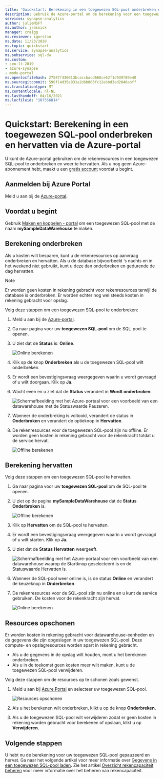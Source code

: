 ```yaml
---
title: 'Quickstart: Berekening in een toegewezen SQL-pool onderbreken en hervatten via de Azure-portal'
description: Gebruik de Azure-portal om de berekening voor een toegewezen SQL-pool te onderbreken om kosten te besparen. Hervat de rekenbewerking wanneer u klaar bent om het datawarehouse te gebruiken.
services: synapse-analytics
author: julieMSFT
ms.author: jrasnick
manager: craigg
ms.reviewer: igorstan
ms.date: 11/23/2020
ms.topic: quickstart
ms.service: synapse-analytics
ms.subservice: sql-dw
ms.custom:
- seo-lt-2019
- azure-synapse
- mode-portal
ms.openlocfilehash: 27587f436013bcaccbacd668ce62f1d939f89e48
ms.sourcegitcommit: 590f14d35e831a2dbb803fc12ebbd3ed2046abff
ms.translationtype: MT
ms.contentlocale: nl-NL
ms.lasthandoff: 04/16/2021
ms.locfileid: "107566814"
---
```

# <a name="quickstart-pause-and-resume-compute-in-dedicated-sql-pool-via-the-azure-portal"></a>Quickstart: Berekening in een toegewezen SQL-pool onderbreken en hervatten via de Azure-portal

U kunt de Azure-portal gebruiken om de rekenresources in een toegewezen SQL-pool te onderbreken en weer te hervatten. Als u nog geen Azure-abonnement hebt, maakt u een [gratis account](https://azure.microsoft.com/free/) voordat u begint.

## <a name="sign-in-to-the-azure-portal"></a>Aanmelden bij Azure Portal

Meld u aan bij de [Azure-portal](https://portal.azure.com/).

## <a name="before-you-begin"></a>Voordat u begint

Gebruik [Maken en koppelen - portal](../quickstart-create-sql-pool-portal.md) om een toegewezen SQL-pool met de naam **mySampleDataWarehouse** te maken. 

## <a name="pause-compute"></a>Berekening onderbreken

Als u kosten wilt besparen, kunt u de rekenresources op aanvraag onderbreken en hervatten. Als u de database bijvoorbeeld ‘s nachts en in het weekend niet gebruikt, kunt u deze dan onderbreken en gedurende de dag hervatten.
 
>[!NOTE]
>Er worden geen kosten in rekening gebracht voor rekenresources terwijl de database is onderbroken. Er worden echter nog wel steeds kosten in rekening gebracht voor opslag. 

Volg deze stappen om een toegewezen SQL-pool te onderbreken:

1. Meld u aan bij de [Azure-portal](https://portal.azure.com/).
2. Ga naar pagina voor uw **toegewezen SQL-pool** om de SQL-pool te openen. 
3. U ziet dat de **Status** is: **Online**.

    ![Online berekenen](././media/pause-and-resume-compute-portal/compute-online.png)

4. Klik op de knop **Onderbreken** als u de toegewezen SQL-pool wilt onderbreken. 
5. Er wordt een bevestigingsvraag weergegeven waarin u wordt gevraagd of u wilt doorgaan. Klik op **Ja**.
6. Wacht even en u ziet dat de **Status** verandert in **Wordt onderbroken**.

    ![Schermafbeelding met het Azure-portaal voor een voorbeeld van een datawarehouse met de Statuswaarde Pauzeren.](./media/pause-and-resume-compute-portal/pausing.png)

7. Wanneer de onderbreking is voltooid, verandert de status in **Onderbroken** en verandert de optieknop in **Hervatten**.
8. De rekenresources voor de toegewezen SQL-pool zijn nu offline. Er worden geen kosten in rekening gebracht voor de rekenkracht totdat u de service hervat.

    ![Offline berekenen](././media/pause-and-resume-compute-portal/compute-offline.png)


## <a name="resume-compute"></a>Berekening hervatten

Volg deze stappen om een toegewezen SQL-pool te hervatten.

1. Ga naar pagina voor uw **toegewezen SQL-pool** om de SQL-pool te openen.
3. U ziet op de pagina **mySampleDataWarehouse** dat de **Status** **Onderbroken** is.

    ![Offline berekenen](././media/pause-and-resume-compute-portal/compute-offline.png)

1. Klik op **Hervatten** om de SQL-pool te hervatten. 
1. Er wordt een bevestigingsvraag weergegeven waarin u wordt gevraagd of u wilt starten. Klik op **Ja**.
1. U ziet dat de **Status** **Hervatten** weergeeft.

    ![Schermafbeelding met het Azure-portaal voor een voorbeeld van een datawarehouse waarop de Startknop geselecteerd is en de Statuswaarde Hervatten is.](./media/pause-and-resume-compute-portal/resuming.png)

1. Wanneer de SQL-pool weer online is, is de status **Online** en verandert de keuzeknop in **Onderbreken**.
1. De rekenresources voor de SQL-pool zijn nu online en u kunt de service gebruiken. De kosten voor de rekenkracht zijn hervat.

    ![Online berekenen](././media/pause-and-resume-compute-portal/compute-online.png)

## <a name="clean-up-resources"></a>Resources opschonen

Er worden kosten in rekening gebracht voor datawarehouse-eenheden en de gegevens die zijn opgeslagen in uw toegewezen SQL-pool. Deze compute- en opslagresources worden apart in rekening gebracht. 

- Als u de gegevens in de opslag wilt houden, moet u het berekenen onderbreken.
- Als u in de toekomst geen kosten meer wilt maken, kunt u de toegewezen SQL-pool verwijderen. 

Volg deze stappen om de resources op te schonen zoals gewenst.

1. Meld u aan bij [Azure Portal](https://portal.azure.com) en selecteer uw toegewezen SQL-pool.

    ![Resources opschonen](./media/pause-and-resume-compute-portal/clean-up-resources.png)

1. Als u het berekenen wilt onderbreken, klikt u op de knop **Onderbreken**. 

1. Als u de toegewezen SQL-pool wilt verwijderen zodat er geen kosten in rekening worden gebracht voor berekenen of opslaan, klikt u op **Verwijderen**.



## <a name="next-steps"></a>Volgende stappen

U hebt nu de berekening voor uw toegewezen SQL-pool gepauzeerd en hervat. Ga naar het volgende artikel voor meer informatie over [Gegevens in een toegewezen SQL-pool laden](./load-data-from-azure-blob-storage-using-copy.md). Zie het artikel [Overzicht rekencapaciteit beheren](sql-data-warehouse-manage-compute-overview.md) voor meer informatie over het beheren van rekencapaciteit.

